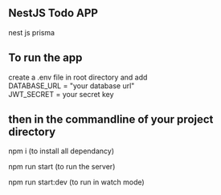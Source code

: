 ## NestJS Todo APP 
nest js 
prisma 

## To run the app 
create a .env file in root directory and add <br/>
DATABASE_URL = "your database url" <br/>
JWT_SECRET = your secret key

then in the commandline of your project directory 
---
npm i (to install all dependancy)

npm run start (to run the server)

npm run start:dev (to run in watch mode)


